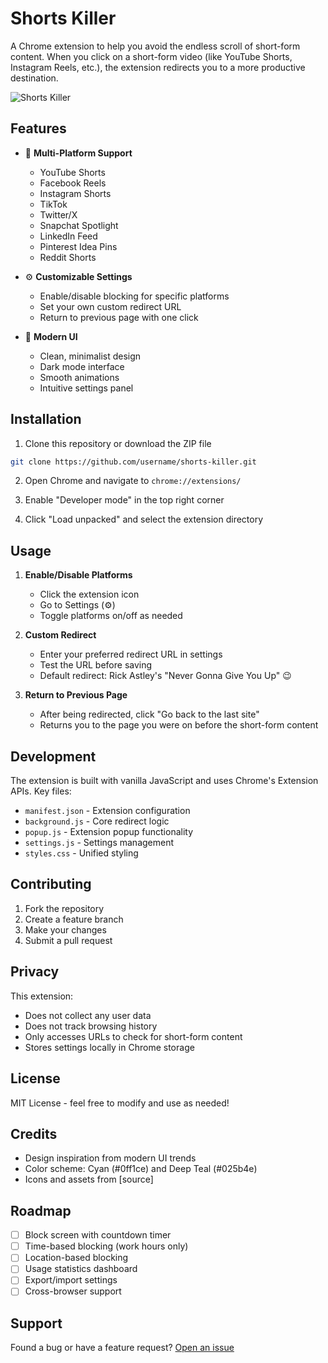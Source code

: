 # Shorts Killer

A Chrome extension to help you avoid the endless scroll of short-form content. When you click on a short-form video (like YouTube Shorts, Instagram Reels, etc.), the extension redirects you to a more productive destination.

![Shorts Killer](https://raw.githubusercontent.com/username/shorts-killer/main/screenshots/banner.png)

## Features

- 🎯 **Multi-Platform Support**

  - YouTube Shorts
  - Facebook Reels
  - Instagram Shorts
  - TikTok
  - Twitter/X
  - Snapchat Spotlight
  - LinkedIn Feed
  - Pinterest Idea Pins
  - Reddit Shorts

- ⚙️ **Customizable Settings**

  - Enable/disable blocking for specific platforms
  - Set your own custom redirect URL
  - Return to previous page with one click

- 🎨 **Modern UI**
  - Clean, minimalist design
  - Dark mode interface
  - Smooth animations
  - Intuitive settings panel

## Installation

1. Clone this repository or download the ZIP file

```bash
git clone https://github.com/username/shorts-killer.git
```

2. Open Chrome and navigate to `chrome://extensions/`

3. Enable "Developer mode" in the top right corner

4. Click "Load unpacked" and select the extension directory

## Usage

1. **Enable/Disable Platforms**

   - Click the extension icon
   - Go to Settings (⚙️)
   - Toggle platforms on/off as needed

2. **Custom Redirect**

   - Enter your preferred redirect URL in settings
   - Test the URL before saving
   - Default redirect: Rick Astley's "Never Gonna Give You Up" 😉

3. **Return to Previous Page**
   - After being redirected, click "Go back to the last site"
   - Returns you to the page you were on before the short-form content

## Development

The extension is built with vanilla JavaScript and uses Chrome's Extension APIs. Key files:

- `manifest.json` - Extension configuration
- `background.js` - Core redirect logic
- `popup.js` - Extension popup functionality
- `settings.js` - Settings management
- `styles.css` - Unified styling

## Contributing

1. Fork the repository
2. Create a feature branch
3. Make your changes
4. Submit a pull request

## Privacy

This extension:

- Does not collect any user data
- Does not track browsing history
- Only accesses URLs to check for short-form content
- Stores settings locally in Chrome storage

## License

MIT License - feel free to modify and use as needed!

## Credits

- Design inspiration from modern UI trends
- Color scheme: Cyan (#0ff1ce) and Deep Teal (#025b4e)
- Icons and assets from [source]

## Roadmap

- [ ] Block screen with countdown timer
- [ ] Time-based blocking (work hours only)
- [ ] Location-based blocking
- [ ] Usage statistics dashboard
- [ ] Export/import settings
- [ ] Cross-browser support

## Support

Found a bug or have a feature request? [Open an issue](https://github.com/username/shorts-killer/issues)
